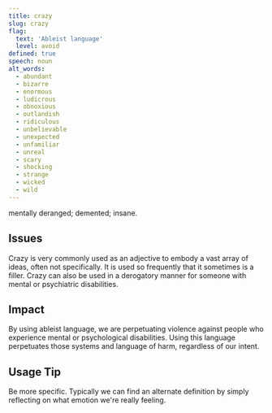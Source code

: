 ```yaml
---
title: crazy
slug: crazy
flag:
  text: 'Ableist language'
  level: avoid
defined: true
speech: noun
alt_words:
  - abundant
  - bizarre
  - enormous
  - ludicrous
  - obnoxious
  - outlandish
  - ridiculous
  - unbelievable
  - unexpected
  - unfamiliar
  - unreal
  - scary
  - shocking
  - strange
  - wicked
  - wild
---
```


mentally deranged; demented; insane.

## Issues

Crazy is very commonly used as an adjective to embody a vast array of ideas, often not specifically. It is used so frequently that it sometimes is a filler. Crazy can also be used in a derogatory manner for someone with mental or psychiatric disabilities.

## Impact

By using ableist language, we are perpetuating violence against people who experience mental or psychological disabilities. Using this language perpetuates those systems and language of harm, regardless of our intent.

## Usage Tip

Be more specific. Typically we can find an alternate definition by simply reflecting on what emotion we're really feeling.
